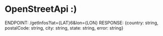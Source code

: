 # OpenStreetApi :)
ENDPOINT:  /getInfos?lat={LAT}6&lon={LON}
RESPONSE: {country: string, postalCode: string, city: string, state: string, error: string}
